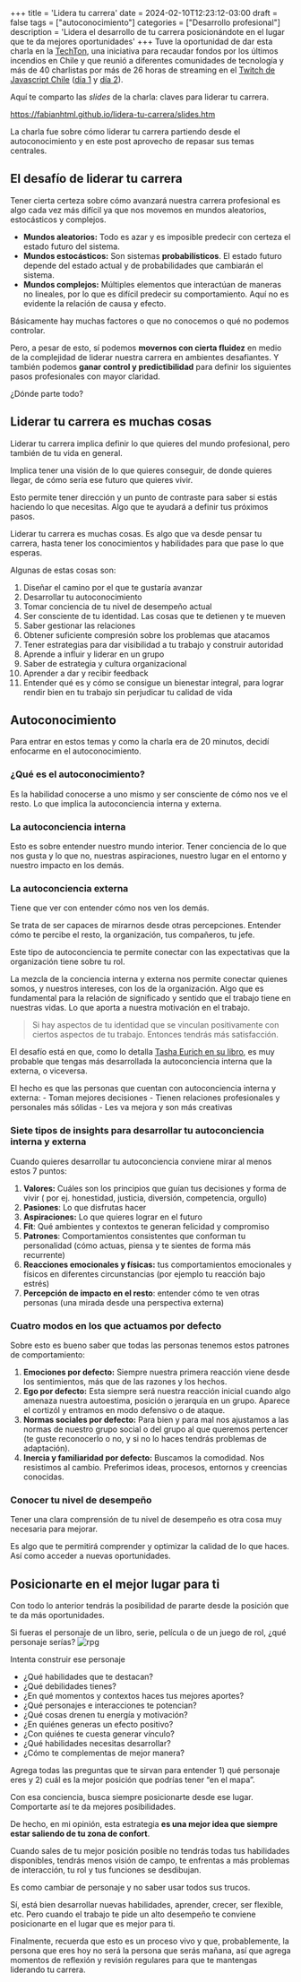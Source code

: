 +++
title = 'Lidera tu carrera'
date = 2024-02-10T12:23:12-03:00
draft = false
tags = ["autoconocimiento"]
categories = ["Desarrollo profesional"]
description = 'Lidera el desarrollo de tu carrera posicionándote en el lugar que te da mejores oportunidades'
+++
Tuve la oportunidad de dar esta charla en la [TechTon](https://techton.jschile.org/), una iniciativa para recaudar fondos por los últimos incendios en Chile y que reunió a diferentes comunidades de tecnología y más de 40 charlistas por más de 26 horas de streaming en el [Twitch de Javascript Chile](https://www.twitch.tv/javascriptchile) ([día 1](https://www.twitch.tv/videos/2057806063) y [día 2](https://www.twitch.tv/videos/2058631454)).

Aquí te comparto las *slides* de la charla: claves para liderar tu carrera.

https://fabianhtml.github.io/lidera-tu-carrera/slides.htm

La charla fue sobre cómo liderar tu carrera partiendo desde el autoconocimiento y en este post aprovecho de repasar sus temas centrales.

## El desafío de liderar tu carrera
Tener cierta certeza sobre cómo avanzará nuestra carrera profesional es algo cada vez más difícil ya que nos movemos en mundos aleatorios, estocásticos y complejos.

- **Mundos aleatorios:** Todo es azar y es imposible predecir con certeza el estado futuro del sistema.
- **Mundos estocásticos:** Son sistemas **probabilísticos**. El estado futuro depende del estado actual y de probabilidades que cambiarán el sistema.
- **Mundos complejos:** Múltiples elementos que interactúan de maneras no lineales, por lo que es difícil predecir su comportamiento. Aquí no es evidente la relación de causa y efecto.

Básicamente hay muchas factores o que no conocemos o qué no podemos controlar. 

Pero, a pesar de esto, sí podemos **movernos con cierta fluidez** en medio de la complejidad de liderar nuestra carrera en ambientes desafiantes. Y también podemos **ganar control y predictibilidad** para definir los siguientes pasos profesionales con mayor claridad.

¿Dónde parte todo?

## Liderar tu carrera es muchas cosas
Liderar tu carrera implica definir lo que quieres del mundo profesional, pero también de tu vida en general.

Implica tener una visión de lo que quieres conseguir, de donde quieres llegar, de cómo sería ese futuro que quieres vivir.

Esto permite tener dirección y un punto de contraste para saber si estás haciendo lo que necesitas. Algo que te ayudará a definir tus próximos pasos.

Liderar tu carrera es muchas cosas. Es algo que va desde pensar tu carrera, hasta tener los conocimientos y habilidades para que pase lo que esperas.

Algunas de estas cosas son:

1. Diseñar el camino por el que te gustaría avanzar
2. Desarrollar tu autoconocimiento
3. Tomar conciencia de tu nivel de desempeño actual
4. Ser consciente de tu identidad. Las cosas que te detienen y te mueven
5. Saber gestionar las relaciones
6. Obtener suficiente compresión sobre los problemas que atacamos
7. Tener estrategias para dar visibilidad a tu trabajo y construir autoridad
8. Aprende a influir y liderar en un grupo
9. Saber de estrategia y cultura organizacional
10. Aprender a dar y recibir feedback
11. Entender qué es y cómo se consigue un bienestar integral, para lograr rendir bien en tu trabajo sin perjudicar tu calidad de vida

## Autoconocimiento
Para entrar en estos temas y como la charla era de 20 minutos, decidí enfocarme en el autoconocimiento.

### ¿Qué es el autoconocimiento?
Es la habilidad conocerse a uno mismo y ser consciente de cómo nos ve el resto. Lo que implica la autoconciencia interna y externa.

### La autoconciencia interna
Esto es sobre entender nuestro mundo interior. Tener conciencia de lo que nos gusta y lo que no, nuestras aspiraciones, nuestro lugar en el entorno y nuestro impacto en los demás.

### La autoconciencia externa
Tiene que ver con entender cómo nos ven los demás. 

Se trata de ser capaces de mirarnos desde otras percepciones. Entender cómo te percibe el resto, la organización, tus compañeros, tu jefe.

Este tipo de autoconciencia te permite conectar con las expectativas que la organización tiene sobre tu rol.

La mezcla de la conciencia interna y externa nos permite conectar quienes somos, y nuestros intereses, con los de la organización. Algo que es fundamental para la relación de significado y sentido que el trabajo tiene en nuestras vidas. Lo que aporta a nuestra motivación en el trabajo.

> Si hay aspectos de tu identidad que se vinculan positivamente con ciertos aspectos de tu trabajo. Entonces tendrás más satisfacción.

El desafío está en que, como lo detalla [Tasha Eurich en su libro](https://www.insight-book.com/), es muy probable que tengas más desarrollada la autoconciencia interna que la externa, o viceversa.

El hecho es que las personas que cuentan con autoconciencia interna y externa:
	- Toman mejores decisiones
	- Tienen relaciones profesionales y personales más sólidas
	- Les va mejora y son más creativas

### Siete tipos de insights para desarrollar tu autoconciencia interna y externa
Cuando quieres desarrollar tu autoconciencia conviene mirar al menos estos 7 puntos:

1. **Valores:** Cuáles son los principios que guían tus decisiones y forma de vivir ( por ej. honestidad, justicia, diversión, competencia, orgullo)
2. **Pasiones**: Lo que disfrutas hacer
3. **Aspiraciones:** Lo que quieres lograr en el futuro
4. **Fit**: Qué ambientes y contextos te generan felicidad y compromiso
5. **Patrones**: Comportamientos consistentes que conforman tu personalidad (cómo actuas, piensa y te sientes de forma más recurrente)
6. **Reacciones emocionales y físicas:** tus comportamientos emocionales y físicos en diferentes circunstancias (por ejemplo tu reacción bajo estrés)
7. **Percepción de impacto en el resto**: entender cómo te ven otras personas (una mirada desde una perspectiva externa)

### Cuatro modos en los que actuamos por defecto
Sobre esto es bueno saber que todas las personas tenemos estos patrones de comportamiento:

1. **Emociones por defecto:** Siempre nuestra primera reacción viene desde los sentimientos, más que de las razones y los hechos.
2. **Ego por defecto:** Esta siempre será nuestra reacción inicial cuando algo amenaza nuestra autoestima, posición o jerarquía en un grupo. Aparece el cortizól y entramos en modo defensivo o de ataque.
3. **Normas sociales por defecto:** Para bien y para mal nos ajustamos a las normas de nuestro grupo social o del grupo al que queremos pertencer (te guste reconocerlo o no, y si no lo haces tendrás problemas de adaptación).
4. **Inercia y familiaridad por defecto:** Buscamos la comodidad. Nos resistimos al cambio. Preferimos ideas, procesos, entornos y creencias conocidas.

### Conocer tu nivel de desempeño
Tener una clara comprensión de tu nivel de desempeño es otra cosa muy necesaria para mejorar.

Es algo que te permitirá comprender y optimizar la calidad de lo que haces. Así como acceder a nuevas oportunidades.

## Posicionarte en el mejor lugar para ti
Con todo lo anterior tendrás la posibilidad de pararte desde la posición que te da más oportunidades.

Si fueras el personaje de un libro, serie, película o de un juego de rol, ¿qué personaje serías?
![rpg](/img/rpg.png)

Intenta construir ese personaje
- ¿Qué habilidades que te destacan?
- ¿Qué debilidades tienes?
- ¿En qué momentos y contextos haces tus mejores aportes?
- ¿Qué personajes e interacciones te potencian?
- ¿Qué cosas drenen tu energía y motivación?
- ¿En quiénes generas un efecto positivo?
- ¿Con quiénes te cuesta generar vínculo?
- ¿Qué habilidades necesitas desarrollar?
- ¿Cómo te complementas de mejor manera?

Agrega todas las preguntas que te sirvan para entender 1) qué personaje eres y 2) cuál es la mejor posición que podrías tener “en el mapa”.

Con esa conciencia, busca siempre posicionarte desde ese lugar. Comportarte así te da mejores posibilidades. 

De hecho, en mi opinión, esta estrategia **es una mejor idea que siempre estar saliendo de tu zona de confort**. 

Cuando sales de tu mejor posición posible no tendrás todas tus habilidades disponibles, tendrás menos visión de campo, te enfrentas a más problemas de interacción, tu rol y tus funciones se desdibujan.

Es como cambiar de personaje y no saber usar todos sus trucos.

Sí, está bien desarrollar nuevas habilidades, aprender, crecer, ser flexible, etc. Pero cuando el trabajo te pide un alto desempeño te conviene posicionarte en el lugar que es mejor para ti.

Finalmente, recuerda que esto es un proceso vivo y que, probablemente, la persona que eres hoy no será la persona que serás mañana, así que agrega momentos de reflexión y revisión regulares para que te mantengas liderando tu carrera.